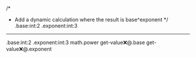 /*
 * Add a dynamic calculation where the result is base^exponent
 */
.base:int:2
.exponent:int:3
---
.base:int:2
.exponent:int:3
math.power
   get-value:x:@.base
   get-value:x:@.exponent
